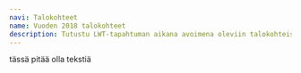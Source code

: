 ```yaml
---
navi: Talokohteet
name: Vuoden 2018 talokohteet
description: Tutustu LWT-tapahtuman aikana avoimena oleviin talokohteisiin. Talot ovat avoinna molempina päivinä klo 10-17.
---
```

tässä pitää olla tekstiä

